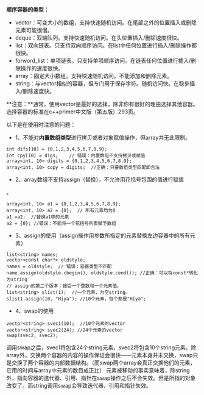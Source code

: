 
**顺序容器的类型：**

 - vector：可变大小的数组，支持快速随机访问。在尾部之外的位置插入或删除元素可能很慢。
 - deque：双端队列。支持快速随机访问。在头位置插入/删除速度很快。
 - list：双向链表。只支持双向顺序访问。在list中任何位置进行插入/删除操作都很快。
 - forword_list：单项链表。只支持单项顺序访问。在链表任何位置进行插入/删除操作的速度很快。
 - array：固定大小数组。支持快速随机访问。不能添加和删除元素。
 - string：与vector相似的容器，但专门用于保存字符。随机访问快。在稳步插入/删除速度快。

**注意：**通常，使用vector是最好的选择，除非你有很好的理由选择其他容器。选择容器的标准在c++primer中文版（第五版）293页。

以下是在使用时注意的问题：

 - 1、不能对**内置数组类型**进行拷贝或者对象赋值操作，但array并无此限制。

```
int difs[10] = {0,1,2,3,4,5,6,7,8,9};
int cpy[10] = digs;    // 错误：内置数组不支持拷贝或赋值
array<int, 10> digits = {0,1,2,3,4,5,6,7,8,9};
array<int, 10> copy = digits;  //正确：只要数组类型匹配即合法
```

 - 2、array数组不支持assign（替换），不允许用花括号包围的值进行赋值

。
```
array<int, 10> a1 = {0,1,2,3,4,5,6,7,8,9};
array<int, 10> a2 = {0};  // 所有元素均为0
a1 =a2;  //替换a1中的元素
a2 = {0}; //错误：不能将一个花括号列表赋予数组
```

 - 3、assign的使用（assign操作用参数所指定的元素替换左边容器中的所有元素）

```
list<string> names;
vector<const char*> oldstyle;
names = oldstyle;  // 错误：容器类型不匹配
name.assign(oldstyle.cbegin(), oldstyle.cend()); //正确：可以将const*转化为string
// assign的第二个版本：接受一个整数和一个元素值。
list<string> slist(1);  //一个元素，为空string。
slist1.assign(10, "Hiya"); //10个元素，每个都是"Hiya";
```

 - 4、swap的使用

```
vector<string> svec1(10);  //10个元素的vector
vector<string> svec2(24); //24个元素的vector
swap(svec2, svec2);
```
调用swap之后，svec1将包含24个string元素，svec2将包含10个string元素。除array外，交换两个容器的内容的操作保证会很快——元素本身并未交换，swap只是交换了两个容器的内部数据结构。（而swap两个array会真正交换他们的元素，它用的时间与array中元素的数目成正比）
元素被移动的事实意味着，除string外，指向容器的迭代器、引用、指针在swap操作之后不会失效。但是所指的对象改变了。而string调用swap会导致迭代器、引用和指针失效。